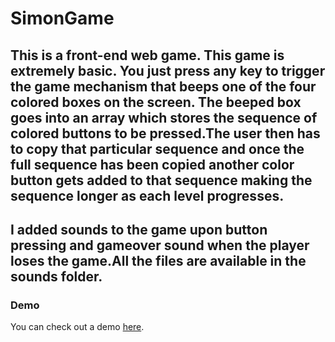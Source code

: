 # SimonGame
## This is a front-end web game. This game is extremely basic. You just press any key to trigger the game mechanism that beeps one of the four colored boxes on the screen. The beeped box goes into an array which stores the sequence of colored buttons to be pressed.The user then has to copy that particular sequence and once the full sequence has been copied another color button gets added to that sequence making the sequence longer as each level progresses.

## I added sounds to the game upon button pressing and gameover sound when the player loses the game.All the files are available in the sounds folder.

### Demo 
You can check out a demo [here](https://alda-kst.github.io/SimonGame/).
